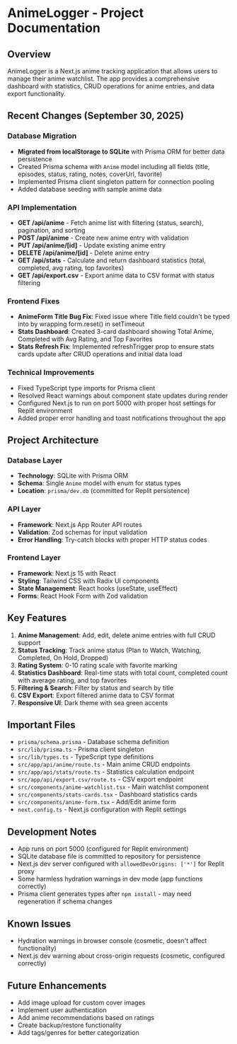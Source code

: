 # AnimeLogger - Project Documentation

## Overview
AnimeLogger is a Next.js anime tracking application that allows users to manage their anime watchlist. The app provides a comprehensive dashboard with statistics, CRUD operations for anime entries, and data export functionality.

## Recent Changes (September 30, 2025)

### Database Migration
- **Migrated from localStorage to SQLite** with Prisma ORM for better data persistence
- Created Prisma schema with `Anime` model including all fields (title, episodes, status, rating, notes, coverUrl, favorite)
- Implemented Prisma client singleton pattern for connection pooling
- Added database seeding with sample anime data

### API Implementation
- **GET /api/anime** - Fetch anime list with filtering (status, search), pagination, and sorting
- **POST /api/anime** - Create new anime entry with validation
- **PUT /api/anime/[id]** - Update existing anime entry
- **DELETE /api/anime/[id]** - Delete anime entry
- **GET /api/stats** - Calculate and return dashboard statistics (total, completed, avg rating, top favorites)
- **GET /api/export.csv** - Export anime data to CSV format with status filtering

### Frontend Fixes
- **AnimeForm Title Bug Fix**: Fixed issue where Title field couldn't be typed into by wrapping form.reset() in setTimeout
- **Stats Dashboard**: Created 3-card dashboard showing Total Anime, Completed with Avg Rating, and Top Favorites
- **Stats Refresh Fix**: Implemented refreshTrigger prop to ensure stats cards update after CRUD operations and initial data load

### Technical Improvements
- Fixed TypeScript type imports for Prisma client
- Resolved React warnings about component state updates during render
- Configured Next.js to run on port 5000 with proper host settings for Replit environment
- Added proper error handling and toast notifications throughout the app

## Project Architecture

### Database Layer
- **Technology**: SQLite with Prisma ORM
- **Schema**: Single `Anime` model with enum for status types
- **Location**: `prisma/dev.db` (committed for Replit persistence)

### API Layer
- **Framework**: Next.js App Router API routes
- **Validation**: Zod schemas for input validation
- **Error Handling**: Try-catch blocks with proper HTTP status codes

### Frontend Layer
- **Framework**: Next.js 15 with React
- **Styling**: Tailwind CSS with Radix UI components
- **State Management**: React hooks (useState, useEffect)
- **Forms**: React Hook Form with Zod validation

## Key Features
1. **Anime Management**: Add, edit, delete anime entries with full CRUD support
2. **Status Tracking**: Track anime status (Plan to Watch, Watching, Completed, On Hold, Dropped)
3. **Rating System**: 0-10 rating scale with favorite marking
4. **Statistics Dashboard**: Real-time stats with total count, completed count with average rating, and top favorites
5. **Filtering & Search**: Filter by status and search by title
6. **CSV Export**: Export filtered anime data to CSV format
7. **Responsive UI**: Dark theme with sea green accents

## Important Files
- `prisma/schema.prisma` - Database schema definition
- `src/lib/prisma.ts` - Prisma client singleton
- `src/lib/types.ts` - TypeScript type definitions
- `src/app/api/anime/route.ts` - Main anime CRUD endpoints
- `src/app/api/stats/route.ts` - Statistics calculation endpoint
- `src/app/api/export.csv/route.ts` - CSV export endpoint
- `src/components/anime-watchlist.tsx` - Main watchlist component
- `src/components/stats-cards.tsx` - Dashboard statistics cards
- `src/components/anime-form.tsx` - Add/Edit anime form
- `next.config.ts` - Next.js configuration with Replit settings

## Development Notes
- App runs on port 5000 (configured for Replit environment)
- SQLite database file is committed to repository for persistence
- Next.js dev server configured with `allowedDevOrigins: ['*']` for Replit proxy
- Some harmless hydration warnings in dev mode (app functions correctly)
- Prisma client generates types after `npm install` - may need regeneration if schema changes

## Known Issues
- Hydration warnings in browser console (cosmetic, doesn't affect functionality)
- Next.js dev warning about cross-origin requests (cosmetic, configured correctly)

## Future Enhancements
- Add image upload for custom cover images
- Implement user authentication
- Add anime recommendations based on ratings
- Create backup/restore functionality
- Add tags/genres for better categorization
